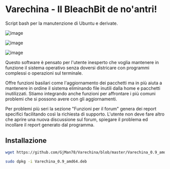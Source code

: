 # Varechina - Il BleachBit de no'antri!
Script bash per la manutenzione di Ubuntu e derivate.

![image](https://github.com/GjMan78/Varechina/assets/116692121/ef522b6c-8baa-4305-a991-af79eb7cabe1)

![image](https://github.com/GjMan78/Varechina/assets/116692121/9fdb0807-b9a9-427e-8d73-36e87a876cf1)

![image](https://github.com/GjMan78/Varechina/assets/116692121/14f36f42-2822-48ab-9fc1-b7282170dee8)



Questo software è pensato per l'utente inesperto che voglia mantenere in funzione il sistema operativo senza doversi districare con programmi complessi o operazioni sul terminale.

Offre funzioni basilari come l'aggiornamento dei pacchetti ma in più aiuta a mantenere in ordine il sistema eliminando file inutili dalla home e pacchetti inutilizzati.
Stiamo integrando anche funzioni per affrontare i più comuni problemi che si possono avere con gli aggiornamenti.

Per problemi più seri la sezione "Funzioni per il forum" genera dei report specifici facilitando così la richiesta di supporto.
L'utente non deve fare altro che aprire una nuova discussione sul forum, spiegare il problema ed incollare il report generato dal programma.

## Installazione

```bash
wget https://github.com/GjMan78/Varechina/blob/master/Varechina_0.9_amd64.deb
```

```bash
sudo dpkg -i Varechina_0.9_amd64.deb
```

